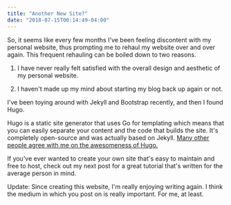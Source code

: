 ```yaml
---
title: "Another New Site?"
date: "2018-07-15T00:14:49-04:00"
---
```


So, it seems like every few months I've been feeling discontent with my personal website, thus prompting me to rehaul my website over and over again. This frequent rehauling can be boiled down to two reasons.

1. I have never really felt satisfied with the overall design and aesthetic of my personal website.

2. I haven't made up my mind about starting my blog back up again or not.

I've been toying around with Jekyll and Bootstrap recently, and then I found Hugo.

Hugo is a static site generator that uses Go for templating which means that you can easily separate your content and the code that builds the site. It's completely open-source and was actually based on Jekyll. [Many other people agree with me on the awesomeness of Hugo.](https://news.ycombinator.com/item?id=16472395&ref=codebldr)

If you've ever wanted to create your own site that's easy to maintain and free to host, check out my next post for a great tutorial that's written for the average person in mind.

Update: Since creating this website, I'm really enjoying writing again. I think the medium in which you post on is really important. For me, at least.
